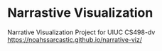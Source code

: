 # Narrastive Visualization
Narrative Visualization Project for UIUC CS498-dv
https://noahssarcastic.github.io/narrative-viz/
